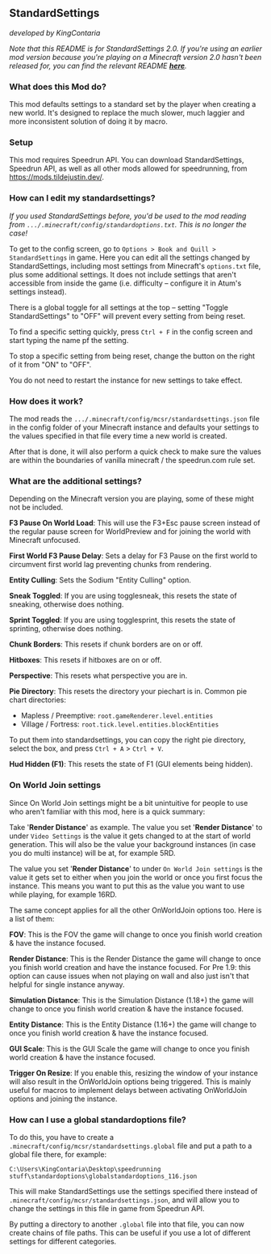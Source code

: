 ## StandardSettings

*developed by KingContaria*

*Note that this README is for StandardSettings 2.0. If you're using an earlier mod version because you're playing on a Minecraft version 2.0 hasn't been released for, you can find the relevant README [**here**](https://github.com/KingContaria/StandardSettings/blob/8ac15b0/README.md).*

### What does this Mod do?

This mod defaults settings to a standard set by the player when creating a new world.
It's designed to replace the much slower, much laggier and more inconsistent solution of doing it by macro.

### Setup

This mod requires Speedrun API. You can download StandardSettings, Speedrun API, as well as all other mods allowed for speedrunning, from https://mods.tildejustin.dev/.

### How can I edit my standardsettings?

*If you used StandardSettings before, you'd be used to the mod reading from `.../.minecraft/config/standardoptions.txt`. This is no longer the case!*

To get to the config screen, go to `Options > Book and Quill > StandardSettings` in game. Here you can edit all the settings changed by StandardSettings, including most settings from Minecraft's `options.txt` file, plus some additional settings. It does not include settings that aren't accessible from inside the game (i.e. difficulty – configure it in Atum's settings instead).

There is a global toggle for all settings at the top – setting "Toggle StandardSettings" to "OFF" will prevent every setting from being reset.

To find a specific setting quickly, press `Ctrl + F` in the config screen and start typing the name pf the setting.

To stop a specific setting from being reset, change the button on the right of it from "ON" to "OFF".

You do not need to restart the instance for new settings to take effect.

### How does it work?

The mod reads the `.../.minecraft/config/mcsr/standardsettings.json` file in the config folder of your Minecraft instance and defaults your settings to the values specified in that file every time a new world is created.

After that is done, it will also perform a quick check to make sure the values are within the boundaries of vanilla minecraft / the speedrun.com rule set.

### What are the additional settings?

Depending on the Minecraft version you are playing, some of these might not be included.

**F3 Pause On World Load**: This will use the F3+Esc pause screen instead of the regular pause screen for WorldPreview and for joining the world with Minecraft unfocused.

**First World F3 Pause Delay**: Sets a delay for F3 Pause on the first world to circumvent first world lag preventing chunks from rendering.

**Entity Culling**: Sets the Sodium "Entity Culling" option.

**Sneak Toggled**: If you are using togglesneak, this resets the state of sneaking, otherwise does nothing.

**Sprint Toggled**: If you are using togglesprint, this resets the state of sprinting, otherwise does nothing.

**Chunk Borders**: This resets if chunk borders are on or off.

**Hitboxes**: This resets if hitboxes are on or off.

**Perspective**: This resets what perspective you are in.

**Pie Directory**: This resets the directory your piechart is in. Common pie chart directories:
- Mapless / Preemptive: `root.gameRenderer.level.entities`
- Village / Fortress: `root.tick.level.entities.blockEntities`

To put them into standardsettings, you can copy the right pie directory, select the box, and press `Ctrl + A` > `Ctrl + V`.

**Hud Hidden (F1)**: This resets the state of F1 (GUI elements being hidden).

### On World Join settings

Since On World Join settings might be a bit unintuitive for people to use who aren't familiar with this mod, here is a quick summary:

Take '**Render Distance**' as example. The value you set '**Render Distance**' to under `Video Settings` is the value it gets changed to at the start of world generation. This will also be the value your background instances (in case you do multi instance) will be at, for example 5RD.

The value you set '**Render Distance**' to under `On World Join settings` is the value it gets set to either when you join the world or once you first focus the instance. This means you want to put this as the value you want to use while playing, for example 16RD.

The same concept applies for all the other OnWorldJoin options too. Here is a list of them:

**FOV**: This is the FOV the game will change to once you finish world creation & have the instance focused.

**Render Distance**: This is the Render Distance the game will change to once you finish world creation and have the instance focused. For Pre 1.9: this option can cause issues when not playing on wall and also just isn't that helpful for single instance anyway.

**Simulation Distance**: This is the Simulation Distance (1.18+) the game will change to once you finish world creation & have the instance focused.

**Entity Distance**: This is the Entity Distance (1.16+) the game will change to once you finish world creation & have the instance focused.

**GUI Scale**: This is the GUI Scale the game will change to once you finish world creation & have the instance focused.

**Trigger On Resize**: If you enable this, resizing the window of your instance will also result in the OnWorldJoin options being triggered. This is mainly useful for macros to implement delays between activating OnWorldJoin options and joining the instance.

### How can I use a global standardoptions file?

To do this, you have to create a `.minecraft/config/mcsr/standardsettings.global` file and put a path to a global file there, for example:
```
C:\Users\KingContaria\Desktop\speedrunning stuff\standardoptions\globalstandardoptions_116.json
```
This will make StandardSettings use the settings specified there instead of `.minecraft/config/mcsr/standardsettings.json`, and will allow you to change the settings in this file in game from Speedrun API.

By putting a directory to another `.global` file into that file, you can now create chains of file paths. This can be useful if you use a lot of different settings for different categories.